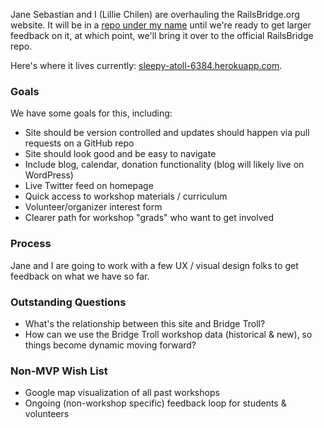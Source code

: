 Jane Sebastian and I (Lillie Chilen) are overhauling the RailsBridge.org website. It will be in a [repo under my name](https://github.com/lilliealbert/site_de_railsbridge_2013) until we're ready to get larger feedback on it, at which point, we'll bring it over to the official RailsBridge repo.

Here's where it lives currently: [sleepy-atoll-6384.herokuapp.com](http://sleepy-atoll-6384.herokuapp.com/).

### Goals

We have some goals for this, including:

* Site should be version controlled and updates should happen via pull requests on a GitHub repo
* Site should look good and be easy to navigate
* Include blog, calendar, donation functionality (blog will likely live on WordPress)
* Live Twitter feed on homepage
* Quick access to workshop materials / curriculum
* Volunteer/organizer interest form
* Clearer path for workshop "grads" who want to get involved

### Process

Jane and I are going to work with a few UX / visual design folks to get feedback on what we have so far.

### Outstanding Questions

* What's the relationship between this site and Bridge Troll? 
* How can we use the Bridge Troll workshop data (historical & new), so things become dynamic moving forward?

### Non-MVP Wish List

* Google map visualization of all past workshops
* Ongoing (non-workshop specific) feedback loop for students & volunteers


